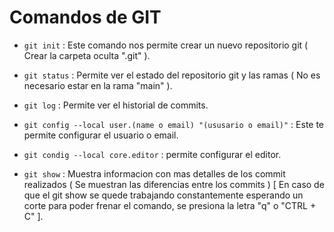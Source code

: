 # Comandos de GIT

- `git init` : Este comando nos permite crear un nuevo repositorio git ( Crear la carpeta oculta ".git" ).

- `git status` : Permite ver el estado del repositorio git y las ramas ( No es necesario estar en la rama "main" ).

- `git log` : Permite ver el historial de commits.

- `git config --local user.(name o email) "(ususario o email)"` : Este te permite configurar el usuario o email.
- `git condig --local core.editor` : permite configurar el editor.

- `git show` : Muestra informacion con mas detalles de los commit realizados ( Se muestran las diferencias entre los commits ) [ En caso de que el git show se quede trabajando constantemente esperando un corte para poder frenar el comando, se presiona la letra "q" o "CTRL + C" ].
